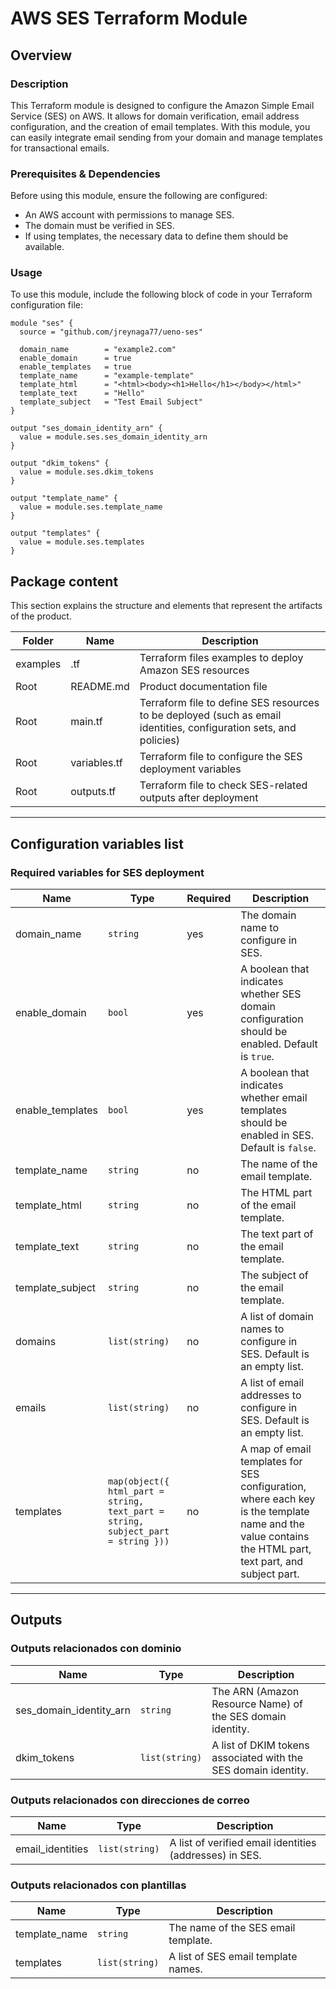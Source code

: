 # AWS SES Terraform Module

## Overview

### Description

This Terraform module is designed to configure the Amazon Simple Email Service (SES) on AWS. It allows for domain verification, email address configuration, and the creation of email templates. With this module, you can easily integrate email sending from your domain and manage templates for transactional emails.

### Prerequisites & Dependencies

Before using this module, ensure the following are configured:

- An AWS account with permissions to manage SES.
- The domain must be verified in SES.
- If using templates, the necessary data to define them should be available.

### Usage

To use this module, include the following block of code in your Terraform configuration file:

```hcl
module "ses" {
  source = "github.com/jreynaga77/ueno-ses" 
  
  domain_name        = "example2.com"        
  enable_domain      = true                 
  enable_templates   = true                
  template_name      = "example-template"   
  template_html      = "<html><body><h1>Hello</h1></body></html>"  
  template_text      = "Hello"              
  template_subject   = "Test Email Subject" 
}

output "ses_domain_identity_arn" {
  value = module.ses.ses_domain_identity_arn
}

output "dkim_tokens" {
  value = module.ses.dkim_tokens
}

output "template_name" {
  value = module.ses.template_name
}

output "templates" {
  value = module.ses.templates
}
```

## Package content

This section explains the structure and elements that represent the artifacts of the product.

| Folder   | Name          | Description |
|----------|---------------|-------------|
| examples | .tf            | Terraform files examples to deploy Amazon SES resources |
| Root     | README.md      | Product documentation file |
| Root     | main.tf        | Terraform file to define SES resources to be deployed (such as email identities, configuration sets, and policies) |
| Root     | variables.tf   | Terraform file to configure the SES deployment variables |
| Root     | outputs.tf     | Terraform file to check SES-related outputs after deployment |

---

## **Configuration variables list**

### **Required variables for SES deployment**

| Name                  | Type     | Required | Description |
|-----------------------|----------|----------|-------------|
| domain_name           | `string` | yes      | The domain name to configure in SES. |
| enable_domain         | `bool`   | yes      | A boolean that indicates whether SES domain configuration should be enabled. Default is `true`. |
| enable_templates      | `bool`   | yes      | A boolean that indicates whether email templates should be enabled in SES. Default is `false`. |
| template_name         | `string` | no       | The name of the email template. |
| template_html         | `string` | no       | The HTML part of the email template. |
| template_text         | `string` | no       | The text part of the email template. |
| template_subject      | `string` | no       | The subject of the email template. |
| domains               | `list(string)` | no  | A list of domain names to configure in SES. Default is an empty list. |
| emails                | `list(string)` | no  | A list of email addresses to configure in SES. Default is an empty list. |
| templates             | `map(object({ html_part = string, text_part = string, subject_part = string }))` | no | A map of email templates for SES configuration, where each key is the template name and the value contains the HTML part, text part, and subject part. |

---

## **Outputs**

### **Outputs relacionados con dominio**

| Name                      | Type    | Description |
|---------------------------|---------|-------------|
| ses_domain_identity_arn   | `string` | The ARN (Amazon Resource Name) of the SES domain identity. |
| dkim_tokens               | `list(string)` | A list of DKIM tokens associated with the SES domain identity. |

### **Outputs relacionados con direcciones de correo**

| Name                      | Type    | Description |
|---------------------------|---------|-------------|
| email_identities          | `list(string)` | A list of verified email identities (addresses) in SES. |

### **Outputs relacionados con plantillas**

| Name                      | Type    | Description |
|---------------------------|---------|-------------|
| template_name             | `string` | The name of the SES email template. |
| templates                 | `list(string)` | A list of SES email template names. |





